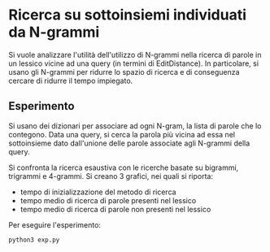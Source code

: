 # Ricerca su sottoinsiemi individuati da N-grammi

Si vuole analizzare l'utilità dell'utilizzo di N-grammi nella ricerca di parole in un lessico vicine ad una query (in termini di EditDistance). In particolare, si usano gli N-grammi per ridurre lo spazio di ricerca e di conseguenza cercare di ridurre il tempo impiegato.

## Esperimento 
Si usano dei dizionari per associare ad ogni N-gram, la lista di parole che lo contegono. Data una query, si cerca la parola più vicina ad essa nel sottoinsieme dato dall'unione delle parole associate agli N-grammi della query.

Si confronta la ricerca esaustiva con le ricerche basate su bigrammi, trigrammi e 4-grammi. 
Si creano 3 grafici, nei quali si riporta:

+ tempo di inizializzazione del metodo di ricerca
+ tempo medio di ricerca di parole presenti nel lessico
+ tempo medio di ricerca di parole non presenti nel lessico

Per eseguire l'esperimento:

`python3 exp.py`